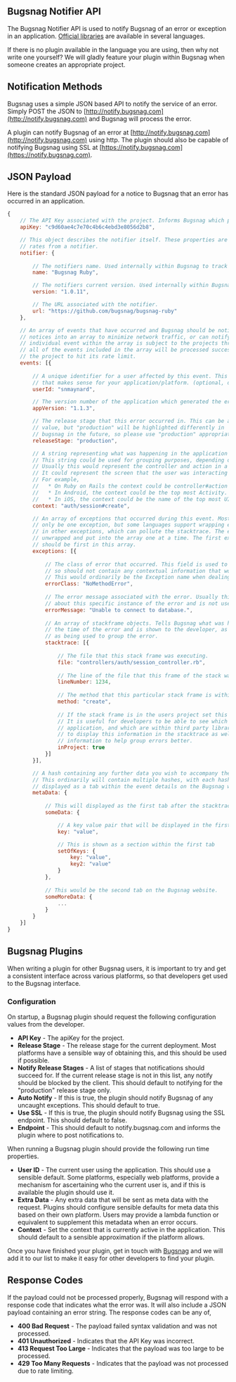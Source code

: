 Bugsnag Notifier API
-----------

The Bugsnag Notifier API is used to notify Bugsnag of an error or exception in an application. [Official libraries](https://github.com/organizations/bugsnag) are available
in several languages.

If there is no plugin available in the language you are using, then why not write one yourself? We will gladly feature your plugin within Bugsnag when someone
creates an appropriate project.

Notification Methods
--------------------

Bugsnag uses a simple JSON based API to notify the service of an error. Simply POST the JSON to [http://notify.bugsnag.com](http://notify.bugsnag.com) and Bugsnag will 
process the error.

A plugin can notify Bugsnag of an error at [http://notify.bugsnag.com](http://notify.bugsnag.com) using http. The plugin should also be capable of notifying Bugsnag using SSL
at [https://notify.bugsnag.com](https://notify.bugsnag.com).

JSON Payload
--------------------

Here is the standard JSON payload for a notice to Bugsnag that an error has occurred in an application.

```javascript
{
    // The API Key associated with the project. Informs Bugsnag which project has generated this error.
    apiKey: "c9d60ae4c7e70c4b6c4ebd3e8056d2b8",

    // This object describes the notifier itself. These properties are used within Bugsnag to track error 
    // rates from a notifier.
    notifier: {
        
        // The notifiers name. Used internally within Bugsnag to track error rates from notifiers.
        name: "Bugsnag Ruby",

        // The notifiers current version. Used internally within Bugsnag to track error rates from notifiers.
        version: "1.0.11",

        // The URL associated with the notifier.
        url: "https://github.com/bugsnag/bugsnag-ruby"
    },

    // An array of events that have occurred and Bugsnag should be notified of. A notifier can choose to group 
    // notices into an array to minimize network traffic, or can notify Bugsnag each time an event occurs. Each 
    // individual event within the array is subject to the projects throttling controls, so it is possible that not
    // all of the events included in the array will be processed successfully, if some of the events cause
    // the project to hit its rate limit.
    events: [{
        
        // A unique identifier for a user affected by this event. This could be any distinct identifier
        // that makes sense for your application/platform. (optional, default none)
        userId: "snmaynard",

        // The version number of the application which generated the error. (optional, default none)
        appVersion: "1.1.3",

        // The release stage that this error occurred in. This can be any
        // value, but "production" will be highlighted differently in
        // bugsnag in the future, so please use "production" appropriately.
        releaseStage: "production",

        // A string representing what was happening in the application at the time of the error. 
        // This string could be used for grouping purposes, depending on the event itself.
        // Usually this would represent the controller and action in a server based project. 
        // It could represent the screen that the user was interacting with in a client side project.
        // For example,
        //   * On Ruby on Rails the context could be controller#action
        //   * In Android, the context could be the top most Activity.
        //   * In iOS, the context could be the name of the top most UIViewController.
        context: "auth/session#create",

        // An array of exceptions that occurred during this event. Most of the time there will 
        // only be one exception, but some languages support wrapping exceptions
        // in other exceptions, which can pollute the stacktrace. The exceptions should be 
        // unwrapped and put into the array one at a time. The first exception raised
        // should be first in this array.
        exceptions: [{
    
            // The class of error that occurred. This field is used to group the errors together 
            // so should not contain any contextual information that would prevent correct grouping. 
            // This would ordinarily be the Exception name when dealing with an exception.
            errorClass: "NoMethodError",
    
            // The error message associated with the error. Usually this will contain some information
            // about this specific instance of the error and is not used to group the errors (optional, default none).
            errorMessage: "Unable to connect to database.",
    
            // An array of stackframe objects. Tells Bugsnag what was happening within the application at
            // the time of the error and is shown to the developer, as well
            // as being used to group the error.
            stacktrace: [{
                
                // The file that this stack frame was executing.
                file: "controllers/auth/session_controller.rb",
        
                // The line of the file that this frame of the stack was in.
                lineNumber: 1234,
        
                // The method that this particular stack frame is within.
                method: "create",
        
                // If the stack frame is in the users project set this to true (optional, default false).
                // It is useful for developers to be able to see which lines of a stacktrace are within their own
                // application, and which are within third party libraries. This boolean field allows Bugsnag 
                // to display this information in the stacktrace as well as use the
                // information to help group errors better.
                inProject: true
            }]
        }],

        // A hash containing any further data you wish to accompany the payload. 
        // This ordinarily will contain multiple hashes, with each hash included being
        // displayed as a tab within the event details on the Bugsnag website (optional).
        metaData: {
            
            // This will displayed as the first tab after the stacktrace on the Bugsnag website.
            someData: {

                // A key value pair that will be displayed in the first tab
                key: "value",

                // This is shown as a section within the first tab
                setOfKeys: {
                    key: "value",
                    key2: "value"
                }
            },
            
            // This would be the second tab on the Bugsnag website.
            someMoreData: {
                ...
            }
        }
    }]
}
```

Bugsnag Plugins
---------------------------
When writing a plugin for other Bugsnag users, it is important to try and get a consistent interface across various platforms, so that developers get used
to the Bugsnag interface.

### Configuration
On startup, a Bugsnag plugin should request the following configuration values from the developer.

- **API Key** - The apiKey for the project.
- **Release Stage** - The release stage for the current deployment. Most platforms have a sensible way of obtaining this, and this should be used if possible.
- **Notify Release Stages** - A list of stages that notifications should succeed for. If the current release stage is not in this list, any notify should be blocked by the client.
This should default to notifying for the "production" release stage only.
- **Auto Notify** - If this is true, the plugin should notify Bugsnag of any uncaught exceptions. This should default to true.
- **Use SSL** - If this is true, the plugin should notify Bugsnag using the SSL endpoint. This should default to false.
- **Endpoint** - This should default to notify.bugsnag.com and informs the plugin where to post notifications to.

When running a Bugsnag plugin should provide the following run time properties.

- **User ID** - The current user using the application. This should use a sensible default. Some platforms, especially web platforms, provide a mechanism
for ascertaining who the current user is, and if this is available the plugin should use it.
- **Extra Data** - Any extra data that will be sent as meta data with the request. Plugins should configure sensible defaults for meta data this based on 
their own platform. Users may provide a lambda function or equivalent to supplement this metadata when an error occurs.
- **Context** - Set the context that is currently active in the application. This should default to a sensible approximation if the platform allows.

Once you have finished your plugin, get in touch with [Bugsnag](mailto:founders@bugsnag.com) and we will add it to our list to make it easy for other
developers to find your plugin.

Response Codes
---------------------------
If the payload could not be processed properly, Bugsnag will respond with a response code that indicates what the error was. It will also
include a JSON payload containing an error string. The response codes can be any of,

- **400 Bad Request** - The payload failed syntax validation and was not processed.
- **401 Unauthorized** - Indicates that the API Key was incorrect.
- **413 Request Too Large** - Indicates that the payload was too large to be processed.
- **429 Too Many Requests** - Indicates that the payload was not processed due to rate limiting.